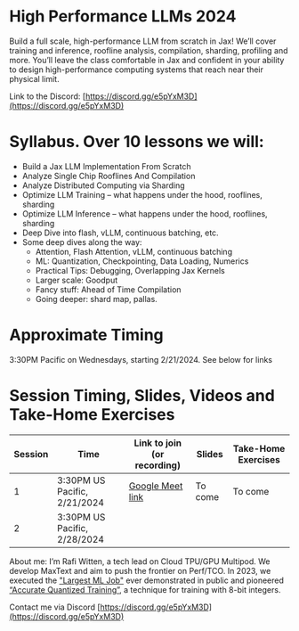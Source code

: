 # High Performance LLMs 2024
Build a full scale, high-performance LLM from scratch in Jax! We’ll cover training and inference, roofline analysis, compilation, sharding, profiling and more. You’ll leave the class comfortable in Jax and confident in your ability to design high-performance computing systems that reach near their physical limit.

Link to the Discord: [https://discord.gg/e5pYxM3D](https://discord.gg/e5pYxM3D)

# Syllabus. Over 10 lessons we will:
* Build a Jax LLM Implementation From Scratch
* Analyze Single Chip Rooflines And Compilation
* Analyze Distributed Computing via Sharding
* Optimize LLM Training – what happens under the hood, rooflines, sharding
* Optimize LLM Inference – what happens under the hood, rooflines, sharding
* Deep Dive into flash, vLLM, continuous batching, etc.
* Some deep dives along the way:
  - Attention, Flash Attention, vLLM, continuous batching
  - ML: Quantization, Checkpointing, Data Loading, Numerics
  - Practical Tips: Debugging, Overlapping Jax Kernels
  - Larger scale: Goodput
  - Fancy stuff: Ahead of Time Compilation
  - Going deeper: shard map, pallas.

# Approximate Timing
3:30PM Pacific on Wednesdays, starting 2/21/2024. See below for links

# Session Timing, Slides, Videos and Take-Home Exercises

| Session    |              Time                | Link to join (or recording)                                  | Slides                           | Take-Home Exercises          |
| --------   | -------                          |  ----                                                        |         -----                    |        -----                 |
| 1          | 3:30PM US Pacific, 2/21/2024     | [Google Meet link](meet.google.com/tdd-brrt-gtp)             | To come                          |  To come                     |
| 2          | 3:30PM US Pacific, 2/28/2024     |                                                              |                                  |                              |

About me:
I’m Rafi Witten, a tech lead on Cloud TPU/GPU Multipod. We develop MaxText and aim to push the frontier on Perf/TCO. In 2023, we executed the ["Largest ML Job"](https://cloud.google.com/blog/products/compute/the-worlds-largest-distributed-llm-training-job-on-tpu-v5e?e=13802955#:~:text=We%20demonstrated%20the%20benefits%20of,JAX%20ML%20framework%2C%20utilizing%20both) ever demonstrated in public and pioneered [“Accurate Quantized Training”](https://cloud.google.com/blog/products/compute/accurate-quantized-training-aqt-for-tpu-v5e?e=13802955), a technique for training with 8-bit integers.

Contact me via Discord [https://discord.gg/e5pYxM3D](https://discord.gg/e5pYxM3D)
